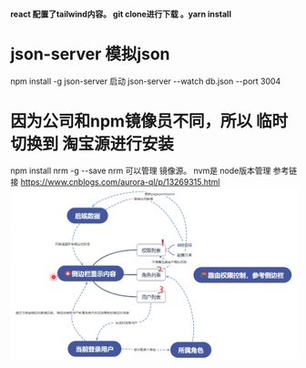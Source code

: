 #### react 配置了tailwind内容。  git clone进行下载  。yarn install   
# json-server 模拟json
npm install -g json-server
启动 json-server --watch db.json --port 3004
# 因为公司和npm镜像员不同，所以 临时切换到 淘宝源进行安装
npm install nrm -g --save  nrm 可以管理 镜像源。
nvm是 node版本管理
参考链接 https://www.cnblogs.com/aurora-ql/p/13269315.html
![avatar](/zmarkdown/1.png)
